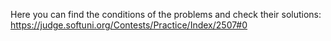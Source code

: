 Here you can find the conditions of the problems and check their solutions:
https://judge.softuni.org/Contests/Practice/Index/2507#0
